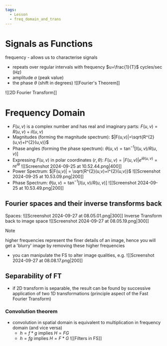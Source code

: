 ```yaml
---
tags:
  - Lesson
  - freq_domain_and_trans
---
```

# Signals as Functions
frequency - allows us to characterise signals
- repeats over regular intervals with frequency $u=\frac{1}{T}$ cycles/sec (Hz)
- amplitude $a$ (peak value)
- the phase $\theta$ (shift in degrees)
![[Fourier's Theorem]]


![[2D Fourier Transform]]
# Frequency Domain
- $F(u,v)$ is a complex number and has real and imaginary parts: $F(u,v)= R(u,v)+iI(u,v)$ 
- Magnitudes (forming the magnitude spectrum): $|F(u,v)|=\sqrt{R^{2}(u,v)+I^{2}(u,v)}$ 
- Phase angles (forming the phase spectrum): $\theta(u,v)= \tan^{-1}[I(u,v)/R(u,v)]$
- Expressing $F(u,v)$ in polar coordinates $(r, \theta)$: $F(u,v)= |F(u,v)|e^{i\theta (u,v)}= re^{i\theta}$
![[Screenshot 2024-09-25 at 10.52.44.png|400]]
- Power Spectrum: $|F(u,v)| = \sqrt{R^{2}(u,v)+I^{2}(u,v)}$
![[Screenshot 2024-09-25 at 10.53.09.png|200]]
- Phase Spectrum: $\theta(u,v)=\tan^{-1}[I(u,v)/R(u,v)]$ 
![[Screenshot 2024-09-25 at 10.53.49.png|200]]
## Fourier spaces and their inverse transforms back
Spaces:
![[Screenshot 2024-09-27 at 08.05.01.png|300]]
Inverse Transform back to image space
![[Screenshot 2024-09-27 at 08.05.19.png|300]]
>[!note]
 higher frequencies represent the finer details of an image, hence you will get a 'blurry' image by removing these higher frequencies
- you can manipulate the FS to alter image qualities, e.g.
![[Screenshot 2024-09-27 at 08.08.17.png|200]]
## Separability of FT
- if 2D transform is separable, the result can be found by successive application of two 1D transformations (principle aspect of the Fast Fourier Transform)
### Convolution theorem
- convolution in spatial domain is equivalent to multiplication in frequency domain (and vice versa)
	- $h=f*g$ implies $H=FG$
	- $h=fg$ implies $H=F*G$
	![[Filters in FS]]
